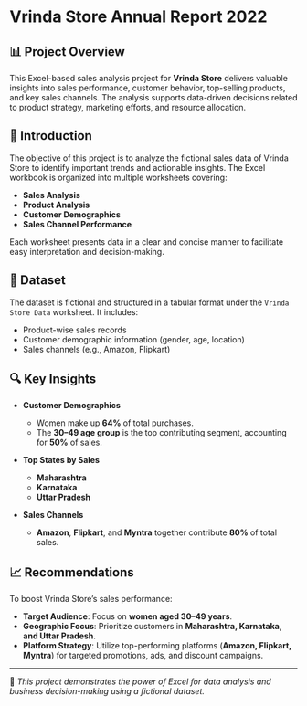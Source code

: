 # Vrinda Store Annual Report 2022

## 📊 Project Overview

This Excel-based sales analysis project for **Vrinda Store** delivers valuable insights into sales performance, customer behavior, top-selling products, and key sales channels. The analysis supports data-driven decisions related to product strategy, marketing efforts, and resource allocation.

## 🧾 Introduction

The objective of this project is to analyze the fictional sales data of Vrinda Store to identify important trends and actionable insights. The Excel workbook is organized into multiple worksheets covering:

- **Sales Analysis**
- **Product Analysis**
- **Customer Demographics**
- **Sales Channel Performance**

Each worksheet presents data in a clear and concise manner to facilitate easy interpretation and decision-making.

## 📂 Dataset

The dataset is fictional and structured in a tabular format under the `Vrinda Store Data` worksheet. It includes:

- Product-wise sales records
- Customer demographic information (gender, age, location)
- Sales channels (e.g., Amazon, Flipkart)

## 🔍 Key Insights

- **Customer Demographics**
  - Women make up **64%** of total purchases.
  - The **30–49 age group** is the top contributing segment, accounting for **50%** of sales.

- **Top States by Sales**
  - **Maharashtra**
  - **Karnataka**
  - **Uttar Pradesh**

- **Sales Channels**
  - **Amazon**, **Flipkart**, and **Myntra** together contribute **80%** of total sales.

## 📈 Recommendations

To boost Vrinda Store’s sales performance:

- **Target Audience**: Focus on **women aged 30–49 years**.
- **Geographic Focus**: Prioritize customers in **Maharashtra, Karnataka, and Uttar Pradesh**.
- **Platform Strategy**: Utilize top-performing platforms (**Amazon, Flipkart, Myntra**) for targeted promotions, ads, and discount campaigns.

---

🧠 *This project demonstrates the power of Excel for data analysis and business decision-making using a fictional dataset.*
